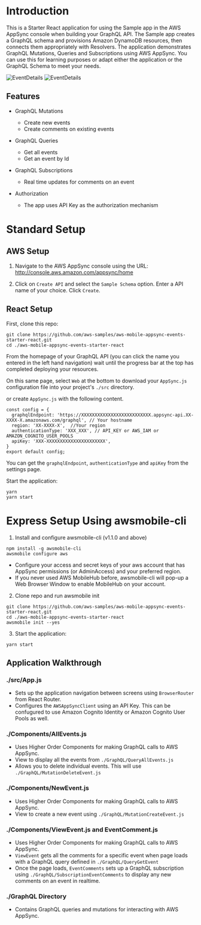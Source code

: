 # Introduction

This is a Starter React application for using the Sample app in the AWS AppSync console when building your GraphQL API. The Sample app creates a GraphQL schema and provisions Amazon DynamoDB resources, then connects them appropriately with Resolvers. The application demonstrates GraphQL Mutations, Queries and Subscriptions using AWS AppSync. You can use this for learning purposes or adapt either the application or the GraphQL Schema to meet your needs.

![EventDetails](media/AllEvents.png)
![EventDetails](media/CreateEvent.png)

## Features

- GraphQL Mutations
  - Create new events
  - Create comments on existing events

- GraphQL Queries
  - Get all events
  - Get an event by Id

- GraphQL Subscriptions
  - Real time updates for comments on an event

- Authorization
  - The app uses API Key as the authorization mechanism

# Standard Setup

## AWS Setup 

1. Navigate to the AWS AppSync console using the URL: http://console.aws.amazon.com/appsync/home

2. Click on `Create API` and select the `Sample Schema` option. Enter a API name of your choice. Click `Create`.


## React Setup

First, clone this repo:

```
git clone https://github.com/aws-samples/aws-mobile-appsync-events-starter-react.git
cd ./aws-mobile-appsync-events-starter-react
```

From the homepage of your GraphQL API (you can click the name you entered in the left hand navigation) wait until the progress bar at the top has completed deploying your resources.

On this same page, select `Web` at the bottom to download your `AppSync.js` configuration file into your project's `./src` directory.

or create `AppSync.js` with the following content.

```
const config = {
  graphqlEndpoint: 'https://XXXXXXXXXXXXXXXXXXXXXXXXXX.appsync-api.XX-XXXX-X.amazonaws.com/graphql', // Your hostname
  region: 'XX-XXXX-X',  //Your region
  authenticationType: 'XXX_XXX', // API_KEY or AWS_IAM or AMAZON_COGNITO_USER_POOLS
  apiKey: 'XXX-XXXXXXXXXXXXXXXXXXXXXX',
}
export default config;
```
You can get the `graphqlEndpoint`, `authenticationType` and `apiKey` from the settings page.

Start the application:

```
yarn
yarn start
```

# Express Setup Using awsmobile-cli

1. Install and configure awsmobile-cli (v1.1.0 and above)
```
npm install -g awsmobile-cli
awsmobile configure aws
```
- Configure your access and secret keys of your aws account that has AppSync permissions (or AdminAccess) and your preferred region. 
- If you never used AWS MobileHub before, awsmobile-cli will pop-up a Web Browser Window to enable MobileHub on your account.

2. Clone repo and run awsmobile init

```
git clone https://github.com/aws-samples/aws-mobile-appsync-events-starter-react.git
cd ./aws-mobile-appsync-events-starter-react
awsmobile init --yes
```

3. Start the application:

```
yarn start
```

## Application Walkthrough

### ./src/App.js

- Sets up the application navigation between screens using `BrowserRouter` from React Router.
- Configures the `AWSAppSyncClient` using an API Key. This can be confugured to use Amazon Cognito Identity or Amazon Cognito User Pools as well.


### ./Components/AllEvents.js

- Uses Higher Order Components for making GraphQL calls to AWS AppSync.
- View to display all the events from `./GraphQL/QueryAllEvents.js`
- Allows you to delete individual events. This will use `./GraphQL/MutationDeleteEvent.js`

### ./Components/NewEvent.js

- Uses Higher Order Components for making GraphQL calls to AWS AppSync.
- View to create a new event using `./GraphQL/MutationCreateEvent.js`

### ./Components/ViewEvent.js and EventComment.js

- Uses Higher Order Components for making GraphQL calls to AWS AppSync.
- `ViewEvent` gets all the comments for a specific event when page loads with a GraphQL query defined in `./GraphQL/QueryGetEvent`
- Once the page loads, `EventComments` sets up a GraphQL subscription using `./GraphQL/SubscriptionEventComments` to display any new comments on an event in realtime.

### ./GraphQL Directory

- Contains GraphQL queries and mutations for interacting with AWS AppSync.

